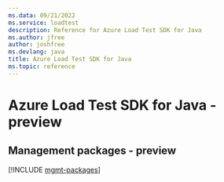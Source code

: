 ```yaml
---
ms.data: 09/21/2022
ms.service: loadtest
description: Reference for Azure Load Test SDK for Java
ms.author: jfree
author: joshfree
ms.devlang: java
title: Azure Load Test SDK for Java
ms.topic: reference
---
```

# Azure Load Test SDK for Java - preview

## Management packages - preview
[!INCLUDE [mgmt-packages](load-test-mgmt-index.md)]